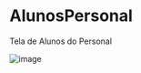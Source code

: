 # AlunosPersonal
Tela de Alunos do Personal

![image](https://github.com/Taurus-Gym/AlunosPersonal/assets/170875343/026c7107-28f7-4659-bae2-0aaf5e2cb9a0)
